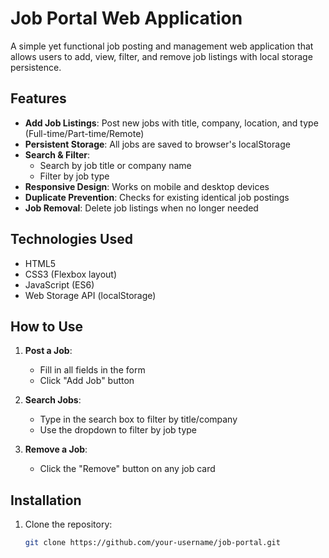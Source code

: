 # Job Portal Web Application

A simple yet functional job posting and management web application that allows users to add, view, filter, and remove job listings with local storage persistence.

## Features

- **Add Job Listings**: Post new jobs with title, company, location, and type (Full-time/Part-time/Remote)
- **Persistent Storage**: All jobs are saved to browser's localStorage
- **Search & Filter**: 
  - Search by job title or company name
  - Filter by job type
- **Responsive Design**: Works on mobile and desktop devices
- **Duplicate Prevention**: Checks for existing identical job postings
- **Job Removal**: Delete job listings when no longer needed

## Technologies Used

- HTML5
- CSS3 (Flexbox layout)
- JavaScript (ES6)
- Web Storage API (localStorage)

## How to Use

1. **Post a Job**:
   - Fill in all fields in the form
   - Click "Add Job" button

2. **Search Jobs**:
   - Type in the search box to filter by title/company
   - Use the dropdown to filter by job type

3. **Remove a Job**:
   - Click the "Remove" button on any job card

## Installation

1. Clone the repository:
   ```bash
   git clone https://github.com/your-username/job-portal.git
